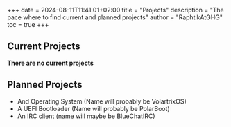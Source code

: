 +++
date = 2024-08-11T11:41:01+02:00
title = "Projects" 
description = "The pace where to find current and planned projects"
author = "RaphtikAtGHG"
toc = true 
+++

## Current Projects
**There are no current projects**

## Planned Projects
* And Operating System (Name will probably be VolartrixOS)
* A UEFI Bootloader (Name will probably be PolarBoot)
* An IRC client (name will maybe be BlueChatIRC)